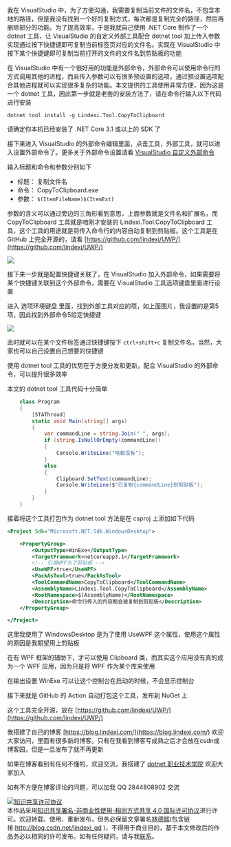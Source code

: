 
我在 VisualStudio 中，为了方便沟通，我需要复制当前文件的文件名，不包含本地的路径，但是我没有找到一个好的复制方式，每次都是复制完全的路径，然后再删除部分的功能。为了提高效率，于是我就自己使用 .NET Core 制作了一个 dotnet 工具，让 VisualStudio 的自定义外部工具配合 dotnet tool 加上传入参数实现通过按下快捷键即可复制当前标签页对应的文件名。实现在 VisualStudio 中按下某个快捷键即可复制当前打开的文件的文件名到剪贴板的功能

<!--more-->


<!-- 发布 -->

在 VisualStudio 中有一个很好用的功能是外部命令，外部命令可以使用命令行的方式调用其他的进程，而且传入参数可以有很多预设置的选项，通过预设置选项配合其他进程就可以实现很多复杂的功能。本文提供的工具使用非常方便，因为这是一个 dotnet 工具，因此第一步就是老套的安装方法了，请在命令行输入以下代码进行安装

```
dotnet tool install -g Lindexi.Tool.CopyToClipboard
```

请确定你本机已经安装了 .NET Core 3.1 或以上的 SDK 了

接下来进入 VisualStudio 的外部命令编辑里面，点击工具，外部工具，就可以进入设置外部命令了。更多关于外部命令设置请看 [VisualStudio 自定义外部命令](https://blog.lindexi.com/post/VisualStudio-%E8%87%AA%E5%AE%9A%E4%B9%89%E5%A4%96%E9%83%A8%E5%91%BD%E4%BB%A4.html )

输入标题和命令和参数分别如下

- 标题： 复制文件名
- 命令： CopyToClipboard.exe
- 参数： `$(ItemFileName)$(ItemExt)`

参数的含义可以通过旁边的三角形看到意思，上面参数就是文件名和扩展名，而 CopyToClipboard 工具就是咱刚才安装的 Lindexi.Tool.CopyToClipboard 工具，这个工具的用途就是将传入命令行的内容自动复制到剪贴板。这个工具是在 GitHub 上完全开源的，请看 [https://github.com/lindexi/UWP/](https://github.com/lindexi/UWP/)

<!-- ![](image/VisualStudio 外部工具配合 dotnet tool 制作复制文件名工具/VisualStudio 外部工具配合 dotnet tool 制作复制文件名工具0.png) -->

![](https://i.loli.net/2021/03/27/YMB5o67DFvZfLpl.jpg)

接下来一步就是配置快捷键关联了，在 VisualStudio 加入外部命令，如果需要将某个快捷键关联到这个外部命令，需要在 VisualStudio 工具选项键盘里面进行设置

进入 选项环境键盘 里面，找到外部工具对应的项，如上面图片，我设置的是第5项，因此找到外部命令5给定快捷键

<!-- ![](image/VisualStudio 外部工具配合 dotnet tool 制作复制文件名工具/VisualStudio 外部工具配合 dotnet tool 制作复制文件名工具1.png) -->

![](https://i.loli.net/2021/03/27/r8SkHzgJMOT4Eyv.jpg)

此时就可以在某个文件标签通过快捷键按下 `ctrl+shift+c` 复制文件名，当然，大家也可以自己设置自己想要的快捷键

使用 dotnet tool 工具的优势在于方便分发和更新，配合 VisualStudio 的外部命令，可以提升很多效率

本文的 dotnet tool 工具代码十分简单

```csharp
    class Program
    {
        [STAThread]
        static void Main(string[] args)
        {
            var commandLine = string.Join(" ", args);
            if (string.IsNullOrEmpty(commandLine))
            {
                Console.WriteLine("啥都没有");
            }
            else
            {
                Clipboard.SetText(commandLine);
                Console.WriteLine($"已复制{commandLine}到剪贴板");
            }
        }
    }
```

接着将这个工具打包作为 dotnet tool 方法是在 csproj 上添加如下代码

```xml
<Project Sdk="Microsoft.NET.Sdk.WindowsDesktop">

    <PropertyGroup>
        <OutputType>WinExe</OutputType>
        <TargetFramework>netcoreapp3.1</TargetFramework>
        <!-- 引用WPF为了剪贴板 -->
        <UseWPF>true</UseWPF>
        <PackAsTool>true</PackAsTool>
        <ToolCommandName>CopyToClipboard</ToolCommandName>
        <AssemblyName>Lindexi.Tool.CopyToClipboard</AssemblyName>
        <RootNamespace>$(AssemblyName)</RootNamespace>
        <Description>命令行传入的内容都会被复制到剪贴板</Description>
    </PropertyGroup>

</Project>
```

这里我使用了 WindowsDesktop 是为了使用 UseWPF 这个属性，使用这个属性的原因是我期望用上剪贴板

在有 WPF 框架的辅助下，才可以使用 Clipboard 类，而其实这个应用没有真的成为一个 WPF 应用，因为只是将 WPF 作为某个库来使用

在输出设置 WinExe 可以让这个控制台在启动的时候，不会显示控制台

接下来就是 GitHub 的 Action 自动打包这个工具，发布到 NuGet 上

这个工具完全开源，放在 [https://github.com/lindexi/UWP/](https://github.com/lindexi/UWP/)



我搭建了自己的博客 [https://blog.lindexi.com/](https://blog.lindexi.com/) 欢迎大家访问，里面有很多新的博客。只有在我看到博客写成熟之后才会放在csdn或博客园，但是一旦发布了就不再更新

如果在博客看到有任何不懂的，欢迎交流，我搭建了 [dotnet 职业技术学院](https://t.me/dotnet_campus) 欢迎大家加入

如有不方便在博客评论的问题，可以加我 QQ 2844808902 交流

<a rel="license" href="http://creativecommons.org/licenses/by-nc-sa/4.0/"><img alt="知识共享许可协议" style="border-width:0" src="https://licensebuttons.net/l/by-nc-sa/4.0/88x31.png" /></a><br />本作品采用<a rel="license" href="http://creativecommons.org/licenses/by-nc-sa/4.0/">知识共享署名-非商业性使用-相同方式共享 4.0 国际许可协议</a>进行许可。欢迎转载、使用、重新发布，但务必保留文章署名[林德熙](http://blog.csdn.net/lindexi_gd)(包含链接:http://blog.csdn.net/lindexi_gd )，不得用于商业目的，基于本文修改后的作品务必以相同的许可发布。如有任何疑问，请与我[联系](mailto:lindexi_gd@163.com)。